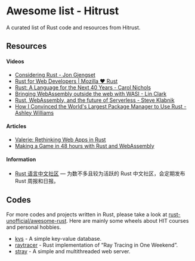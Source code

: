 # Awesome list - Hitrust

A curated list of Rust code and resources from Hitrust.

## Resources

#### Videos

- [Considering Rust - Jon Gjengset](https://youtu.be/DnT-LUQgc7s)
- [Rust for Web Developers | Mozilla ♥ Rust](https://www.youtube.com/watch?v=FfoXFnzZbBM)
- [Rust: A Language for the Next 40 Years - Carol Nichols](https://youtu.be/A3AdN7U24iU)
- [Bringing WebAssembly outside the web with WASI - Lin Clark](https://www.youtube.com/watch?v=fh9WXPu0hw8)
- [Rust, WebAssembly, and the future of Serverless - Steve Klabnik](https://youtu.be/CMB6AlE1QuI)
- [How I Convinced the World's Largest Package Manager to Use Rust - Ashley Williams](https://youtu.be/GCsxYAxw3JQ)

#### Articles

- [Valerie: Rethinking Web Apps in Rust](https://dev.to/emmanuelantony2000/valerie-rethinking-web-apps-in-rust-4cl3)
- [Making a Game in 48 hours with Rust and WebAssembly](https://ianjk.com/rust-gamejam/)

#### Information

- [Rust 语言中文社区](https://rustcc.cn/) — 为数不多且较为活跃的 Rust 中文社区，会定期发布 Rust 周报和日报。

## Codes

For more codes and projects written in Rust, please take a look at [rust-unofficial/awesome-rust](https://github.com/rust-unofficial/awesome-rust). Here are mainly some wheels about HIT courses and personal hobbies.

- [kvs](https://github.com/raptazure/kvs) - A simple key-value database.
- [raytracer](https://github.com/raptazure/raytracer) - Rust implementation of “Ray Tracing in One Weekend”.
- [stray](https://github.com/raptazure/stray) - A simple and multithreaded web server.
